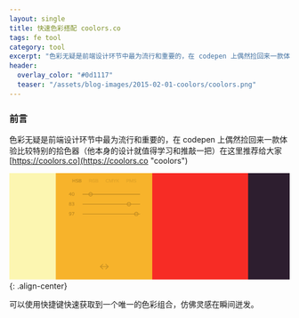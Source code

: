 ```yaml
---
layout: single
title: 快速色彩搭配 coolors.co
tags: fe tool
category: tool
excerpt: "色彩无疑是前端设计环节中最为流行和重要的，在 codepen 上偶然捡回来一款体验比较特别的拾色器（他本身的设计就值得学习和推敲一把）在这里推荐给大家。"
header:
  overlay_color: "#0d1117"
  teaser: "/assets/blog-images/2015-02-01-coolors/coolors.png"
---
```


### 前言

色彩无疑是前端设计环节中最为流行和重要的，在 codepen 上偶然捡回来一款体验比较特别的拾色器（他本身的设计就值得学习和推敲一把）在这里推荐给大家 [https://coolors.co](https://coolors.co "coolors")

![](/assets/blog-images/2015-02-01-coolors/coolors.png){: .align-center}

可以使用快捷键快速获取到一个唯一的色彩组合，仿佛灵感在瞬间迸发。
